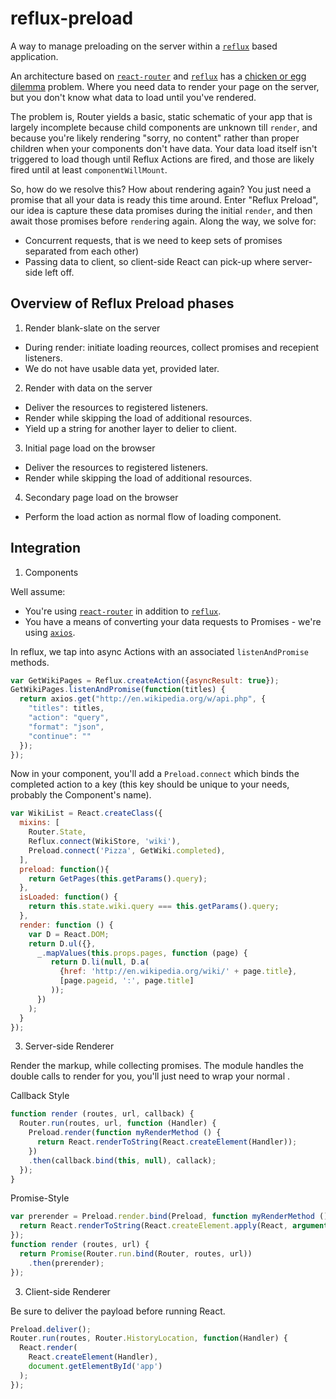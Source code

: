 # reflux-preload

A way to manage preloading on the server within a [`reflux`](https://www.npmjs.com/package/reflux) based application.


An architecture based on [`react-router`](https://npmjs.com/package/react-router) and [`reflux`](https://npmjs.com/package/reflux) has a [chicken or egg dilemma](http://en.wikipedia.org/wiki/Chicken_or_the_egg) problem.  Where you need data to render your page on the server, but you don't know what data to load until you've rendered.

 The problem is, Router yields a basic, static schematic of your app that is largely incomplete because child components are unknown till `render`, and because you're likely rendering "sorry, no content" rather than proper children when your components don't have data.  Your data load itself isn't triggered to load though until Reflux Actions are fired, and those are likely fired until at least `componentWillMount`.

 So, how do we resolve this? How about rendering again?  You just need a promise that all your data is ready this time around.  Enter "Reflux Preload", our idea is capture these data promises during the initial `render`, and then await those promises before `render`ing again.  Along the way, we solve for:

 * Concurrent requests, that is we need to keep sets of promises separated from each other)
 * Passing data to client, so client-side React can pick-up where server-side left off.

## Overview of Reflux Preload phases

1. Render blank-slate on the server
  - During render: initiate loading reources, collect promises and recepient listeners.
  - We do not have usable data yet, provided later.

2. Render with data on the server
  - Deliver the resources to registered listeners.
  - Render while skipping the load of additional resources.
  - Yield up a string for another layer to delier to client.

3. Initial page load on the browser
  - Deliver the resources to registered listeners.
  - Render while skipping the load of additional resources.

4. Secondary page load on the browser
  - Perform the load action as normal flow of loading component.

## Integration


1. Components

Well assume:
* You're using [`react-router`](https://www.npmjs.com/package/react-router) in addition to [`reflux`](https://www.npmjs.com/package/reflux).
* You have a means of converting your data requests to Promises - we're using [`axios`](https://www.npmjs.com/package/axios).

In reflux, we tap into async Actions with an associated `listenAndPromise` methods.

```js
var GetWikiPages = Reflux.createAction({asyncResult: true});
GetWikiPages.listenAndPromise(function(titles) {
  return axios.get("http://en.wikipedia.org/w/api.php", {
    "titles": titles,
    "action": "query",
    "format": "json",
    "continue": ""
  });
});
```

Now in your component, you'll add a `Preload.connect` which binds the completed action to a key (this key should be unique to your needs, probably the Component's name).

```js
var WikiList = React.createClass({
  mixins: [
    Router.State,
    Reflux.connect(WikiStore, 'wiki'),
    Preload.connect('Pizza', GetWiki.completed),
  ],
  preload: function(){
    return GetPages(this.getParams().query);
  },
  isLoaded: function() {
    return this.state.wiki.query === this.getParams().query;
  },
  render: function () {
    var D = React.DOM;
    return D.ul({},
      _.mapValues(this.props.pages, function (page) {
         return D.li(null, D.a(
           {href: 'http://en.wikipedia.org/wiki/' + page.title},
           [page.pageid, ':', page.title]
         ));
      })
    );
  }
});

```

3. Server-side Renderer


Render the markup, while collecting promises.  The module handles the double calls to render for you, you'll just need to wrap your normal .


Callback Style
```js
function render (routes, url, callback) {
  Router.run(routes, url, function (Handler) {
    Preload.render(function myRenderMethod () {
      return React.renderToString(React.createElement(Handler));
    })
    .then(callback.bind(this, null), callack);
  });
}
```

Promise-Style
```js
var prerender = Preload.render.bind(Preload, function myRenderMethod () {
  return React.renderToString(React.createElement.apply(React, arguments));
});
function render (routes, url) {
  return Promise(Router.run.bind(Router, routes, url))
    .then(prerender);
});
```

3. Client-side Renderer

Be sure to deliver the payload before running React.

```js
Preload.deliver();
Router.run(routes, Router.HistoryLocation, function(Handler) {
  React.render(
    React.createElement(Handler),
    document.getElementById('app')
  );
});
```
